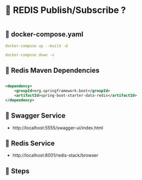 # 🎯 REDIS Publish/Subscribe ? 

<img src="">

## 📌 docker-compose.yaml

```yaml
docker-compose up --build -d
```

```yaml
docker-compose down -v
```

## 📌 Redis Maven Dependencies

```xml

<dependency>
    <groupId>org.springframework.boot</groupId>
    <artifactId>spring-boot-starter-data-redis</artifactId>
</dependency>
```

## 📌 Swagger Service

* http://localhost:5555/swagger-ui/index.html

## 📌 Redis Service

* http://localhost:8001/redis-stack/browser

## 📌 Steps